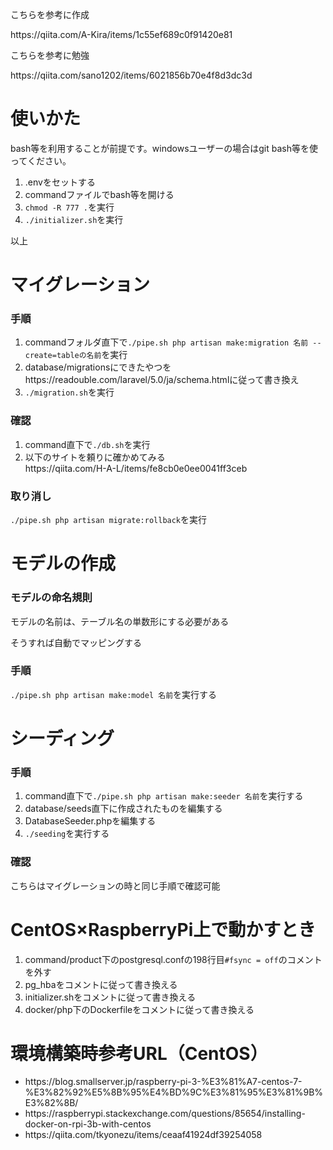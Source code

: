 <p>こちらを参考に作成</p>
<a>https://qiita.com/A-Kira/items/1c55ef689c0f91420e81</a>
<p>こちらを参考に勉強</p>
<a>https://qiita.com/sano1202/items/6021856b70e4f8d3dc3d</a>

<h1>使いかた</h1>
bash等を利用することが前提です。windowsユーザーの場合はgit bash等を使ってください。
<ol>
    <li>.envをセットする</li>
    <li>commandファイルでbash等を開ける</li>
    <li><code>chmod -R 777 .</code>を実行</li>
    <li><code>./initializer.sh</code>を実行</li>
</ol>
<p>以上</p>

<h1>マイグレーション</h1>
<h3>手順</h3>
<ol>
    <li>commandフォルダ直下で<code>./pipe.sh php artisan make:migration 名前 --create=tableの名前</code>を実行</li>
    <li>database/migrationsにできたやつを<a>https://readouble.com/laravel/5.0/ja/schema.html</a>に従って書き換え</li>
    <li><code>./migration.sh</code>を実行</li>
</ol>
<h3>確認</h3>
<ol>
    <li>command直下で<code>./db.sh</code>を実行</li>
    <li>以下のサイトを頼りに確かめてみる</li>
    <a>https://qiita.com/H-A-L/items/fe8cb0e0ee0041ff3ceb</a>
</ol>
<h3>取り消し</h3>
<code>./pipe.sh php artisan migrate:rollback</code>を実行

<h1>モデルの作成</h1>
<h3>モデルの命名規則</h3>
<p>モデルの名前は、テーブル名の単数形にする必要がある</p>
<p>そうすれば自動でマッピングする</p>
<h3>手順</h3>
<p><code>./pipe.sh php artisan make:model 名前</code>を実行する</p>

<h1>シーディング</h1>
<h3>手順</h3>
<ol>
    <li>command直下で<code>./pipe.sh php artisan make:seeder 名前</code>を実行する</li>
    <li>database/seeds直下に作成されたものを編集する</li>
    <li>DatabaseSeeder.phpを編集する</li>
    <li><code>./seeding</code>を実行する</li>
</ol>
<h3>確認</h3>
<p>こちらはマイグレーションの時と同じ手順で確認可能</p>

<h1>CentOS×RaspberryPi上で動かすとき</h1>
<ol>
    <li>command/product下のpostgresql.confの198行目<code>#fsync = off</code>のコメントを外す</li>
    <li>pg_hbaをコメントに従って書き換える</li>
    <li>initializer.shをコメントに従って書き換える</li>
    <li>docker/php下のDockerfileをコメントに従って書き換える</li>
</ol>

<h1>環境構築時参考URL（CentOS）</h1>
<ul>
    <li>https://blog.smallserver.jp/raspberry-pi-3-%E3%81%A7-centos-7-%E3%82%92%E5%8B%95%E4%BD%9C%E3%81%95%E3%81%9B%E3%82%8B/</li>
    <li>https://raspberrypi.stackexchange.com/questions/85654/installing-docker-on-rpi-3b-with-centos</li>
    <li>https://qiita.com/tkyonezu/items/ceaaf41924df39254058</li>
</ul>